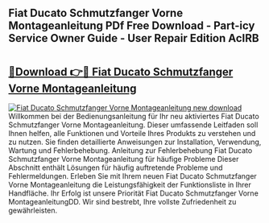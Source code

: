 ## Fiat Ducato Schmutzfanger Vorne Montageanleitung PDf Free Download - Part-icy Service Owner Guide - User Repair Edition AcIRB

# <h2><a href="http://df6ak6v.blite.top/?on=Fiat+Ducato+Schmutzfanger+Vorne+Montageanleitung">🔗Download 👉🔴 Fiat Ducato Schmutzfanger Vorne Montageanleitung</a></h2>

[![Fiat Ducato Schmutzfanger Vorne Montageanleitung new download](https://i.imgur.com/lujVjoI.png)](http://df6ak6v.blite.top/?on=Fiat+Ducato+Schmutzfanger+Vorne+Montageanleitung)
Willkommen bei der Bedienungsanleitung für Ihr neu aktiviertes Fiat Ducato Schmutzfanger Vorne Montageanleitung. Dieser umfassende Leitfaden soll Ihnen helfen, alle Funktionen und Vorteile Ihres Produkts zu verstehen und zu nutzen. Sie finden detaillierte Anweisungen zur Installation, Verwendung, Wartung und Fehlerbehebung. Anleitung zur Fehlerbehebung Fiat Ducato Schmutzfanger Vorne Montageanleitung für häufige Probleme Dieser Abschnitt enthält Lösungen für häufig auftretende Probleme und Fehlermeldungen. Erleben Sie mit Ihrem neuen Fiat Ducato Schmutzfanger Vorne Montageanleitung die Leistungsfähigkeit der Funktionsliste in Ihrer Handfläche. Ihr Erfolg ist unsere Priorität Fiat Ducato Schmutzfanger Vorne MontageanleitungDD. Wir sind bestrebt, Ihre vollste Zufriedenheit zu gewährleisten.
